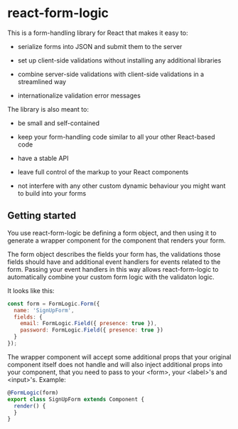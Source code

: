 # react-form-logic

This is a form-handling library for React that makes it easy to:

* serialize forms into JSON and submit them to the server

* set up client-side validations without installing any additional
  libraries

* combine server-side validations with client-side validations in a
  streamlined way

* internationalize validation error messages

The library is also meant to:

* be small and self-contained

* keep your form-handling code similar to all your other React-based
  code

* have a stable API

* leave full control of the markup to your React components

* not interfere with any other custom dynamic behaviour you might want
  to build into your forms

## Getting started

You use react-form-logic be defining a form object, and then using it
to generate a wrapper component for the component that renders your
form.

The form object describes the fields your form has, the validations
those fields should have and additional event handlers for events
related to the form. Passing your event handlers in this way allows
react-form-logic to automatically combine your custom form logic with
the validaton logic.

It looks like this:

```javascript
const form = FormLogic.Form({
  name: 'SignUpForm',
  fields: {
    email: FormLogic.Field({ presence: true }),
    password: FormLogic.Field({ presence: true })
  }
});
```

The wrapper component will accept some additional props that your
original component itself does not handle and will also inject
additional props into your component, that you need to pass to your
\<form\>, your \<label\>'s and \<input\>'s. Example:

```javascript
@FormLogic(form)
export class SignUpForm extends Component {
  render() {
  }
}
```